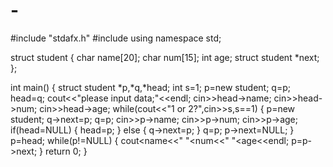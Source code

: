 # -
#include "stdafx.h"
#include<iostream>
using namespace std;

struct student
{
	char name[20];
	char num[15];
	int age;
	struct student *next;
};

int main()
{
	struct student *p,*q,*head;
	int s=1;
	p=new student;
	q=p;
	head=q;
	cout<<"please input data;"<<endl;
	cin>>head->name;
	cin>>head->num;
	cin>>head->age;
	while(cout<<"1 or 2?",cin>>s,s==1)
	{
		p=new student;
		q->next=p;
		q=p;
		cin>>p->name;
		cin>>p->num;
		cin>>p->age;
		if(head=NULL)
		{
			head=p;
		}
		else
		{
			q->next=p;
		}
		q=p;
		p->next=NULL;
	}
	p=head;
	while(p!=NULL)
	{
		cout<<p->name<<" "<<p->num<<" "<<p->age<<endl;
		p=p->next;
	}
	return 0;
}
